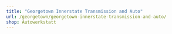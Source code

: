 ```yaml
---
title: "Georgetown Innerstate Transmission and Auto"
url: /georgetown/georgetown-innerstate-transmission-and-auto/
shop: Autowerkstatt
---
```

